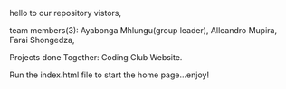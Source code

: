hello to our repository vistors, 

team members(3): 
Ayabonga Mhlungu(group leader),
Alleandro Mupira,
Farai Shongedza,

Projects done Together: 
Coding Club Website.

Run the index.html file to start the home page...enjoy!
